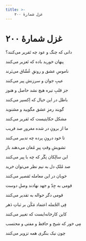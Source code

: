 ```yaml
---
title: >-
    غزل شمارهٔ ۲۰۰
---
```

# غزل شمارهٔ ۲۰۰

<div class="b" id="bn1"><div class="m1"><p>دانی که چنگ و عود چه تَقریر می‌کنند؟</p></div>
<div class="m2"><p>پنهان خورید باده که تَعزیر می‌کنند</p></div></div>
<div class="b" id="bn2"><div class="m1"><p>ناموسِ عشق و رونقِ عُشّاق می‌بَرند</p></div>
<div class="m2"><p>عیبِ جوان و سرزنش پیر می‌کنند</p></div></div>
<div class="b" id="bn3"><div class="m1"><p>جز قلبِ تیره هیچ نشد حاصل و هنوز</p></div>
<div class="m2"><p>باطل در این خیال که اِکسیر می‌کنند</p></div></div>
<div class="b" id="bn4"><div class="m1"><p>گویند رمزِ عشق مگویید و مشنوید</p></div>
<div class="m2"><p>مشکل حکایتیست که تَقریر می‌کنند</p></div></div>
<div class="b" id="bn5"><div class="m1"><p>ما از برونِ در شده مغرورِ صد فریب</p></div>
<div class="m2"><p>تا خود درونِ پرده چه تدبیر می‌کنند</p></div></div>
<div class="b" id="bn6"><div class="m1"><p>تشویشِ وقتِ پیرِ مُغان می‌دهند باز</p></div>
<div class="m2"><p>این سالِکان نِگَر که چه با پیر می‌کنند</p></div></div>
<div class="b" id="bn7"><div class="m1"><p>صد مُلکِ دل به نیم نظر می‌توان خرید</p></div>
<div class="m2"><p>خوبان در این معامله تَقصیر می‌کنند</p></div></div>
<div class="b" id="bn8"><div class="m1"><p>قومی به جِدّ و جهد نهادند وصلِ دوست</p></div>
<div class="m2"><p>قومی دگر حواله به تقدیر می‌کنند</p></div></div>
<div class="b" id="bn9"><div class="m1"><p>فِی الجُمله اعتماد مَکُن بر ثباتِ دَهر</p></div>
<div class="m2"><p>کاین کارخانه‌ایست که تغییر می‌کنند</p></div></div>
<div class="b" id="bn10"><div class="m1"><p>مِی خور که شیخ و حافظ و مفتی و محتسب</p></div>
<div class="m2"><p>چون نیک بنگری همه تزویر می‌کنند</p></div></div>
